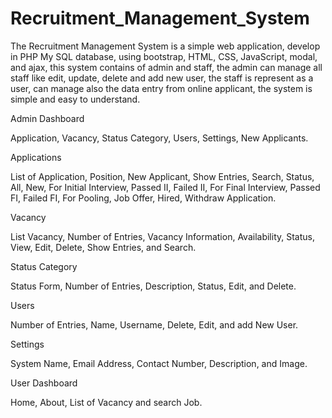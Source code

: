 # Recruitment_Management_System

The Recruitment Management System is a simple web application, develop in PHP My SQL database, using bootstrap, HTML, CSS, JavaScript, modal, and ajax, this system contains of admin and staff, the admin can manage all staff like edit, update, delete and add new user, the staff is represent as a user, can manage also the data entry from online applicant, the system is simple and easy to understand.

Admin Dashboard

Application, Vacancy, Status Category, Users, Settings, New Applicants.

Applications

List of Application, Position, New Applicant, Show Entries, Search, Status, All, New, For Initial Interview, Passed II, Failed II, For Final Interview, Passed FI, Failed FI, For Pooling, Job Offer, Hired, Withdraw Application.

Vacancy

List Vacancy, Number of Entries, Vacancy Information, Availability, Status, View, Edit, Delete, Show Entries, and Search.

Status Category

Status Form, Number of Entries, Description, Status, Edit, and Delete.

Users

Number of Entries, Name, Username, Delete, Edit, and add New User.

Settings

System Name, Email Address, Contact Number, Description, and Image.

User Dashboard

Home, About, List of Vacancy and search Job.
